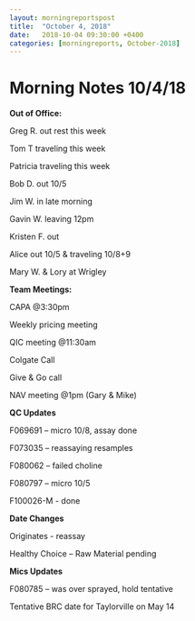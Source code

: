 ```yaml
---
layout: morningreportspost
title:  "October 4, 2018"
date:   2018-10-04 09:30:00 +0400
categories: [morningreports, October-2018] 
---
```

# Morning Notes 10/4/18

**Out of Office:**

Greg R. out rest this week

Tom T traveling this week

Patricia traveling this week

Bob D. out 10/5

Jim W. in late morning

Gavin W. leaving 12pm

Kristen F. out

Alice out 10/5 & traveling 10/8+9

Mary W. & Lory at Wrigley

**Team Meetings:**

CAPA \@3:30pm

Weekly pricing meeting

QIC meeting \@11:30am

Colgate Call

Give & Go call

NAV meeting \@1pm (Gary & Mike)

**QC Updates**

F069691 – micro 10/8, assay done

F073035 – reassaying resamples

F080062 – failed choline

F080797 – micro 10/5

F100026-M - done

**Date Changes**

Originates - reassay

Healthy Choice – Raw Material pending

**Mics Updates**

F080785 – was over sprayed, hold tentative

Tentative BRC date for Taylorville on May 14